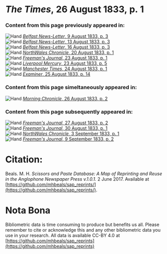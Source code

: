 # *The Times*, 26 August 1833, p. 1  
  
### Content from this page previously appeared in:  
![Hand](http://scissorsandpaste.net/wp-content/uploads/2017/06/smallhandpointer.png) [*Belfast News-Letter*, 9 August 1833, p. 3](https://mhbeals.github.io/sap_html/Belfast-News-Letter/Belfast-News-Letter-9-August-1833-p-3)  
![Hand](http://scissorsandpaste.net/wp-content/uploads/2017/06/smallhandpointer.png) [*Belfast News-Letter*, 13 August 1833, p. 3](https://mhbeals.github.io/sap_html/Belfast-News-Letter/Belfast-News-Letter-13-August-1833-p-3)  
![Hand](http://scissorsandpaste.net/wp-content/uploads/2017/06/smallhandpointer.png) [*Belfast News-Letter*, 16 August 1833, p. 3](https://mhbeals.github.io/sap_html/Belfast-News-Letter/Belfast-News-Letter-16-August-1833-p-3)  
![Hand](http://scissorsandpaste.net/wp-content/uploads/2017/06/smallhandpointer.png) [*NorthWales Chronicle*, 20 August 1833, p. 1](https://mhbeals.github.io/sap_html/NorthWales-Chronicle/NorthWales-Chronicle-20-August-1833-p-1)  
![Hand](http://scissorsandpaste.net/wp-content/uploads/2017/06/smallhandpointer.png) [*Freeman's Journal*, 23 August 1833, p. 1](https://mhbeals.github.io/sap_html/Freeman's-Journal/Freeman's-Journal-23-August-1833-p-1)  
![Hand](http://scissorsandpaste.net/wp-content/uploads/2017/06/smallhandpointer.png) [*Liverpool Mercury*, 23 August 1833, p. 5](https://mhbeals.github.io/sap_html/Liverpool-Mercury/Liverpool-Mercury-23-August-1833-p-5)  
![Hand](http://scissorsandpaste.net/wp-content/uploads/2017/06/smallhandpointer.png) [*Manchester Times*, 24 August 1833, p. 1](https://mhbeals.github.io/sap_html/Manchester-Times/Manchester-Times-24-August-1833-p-1)  
![Hand](http://scissorsandpaste.net/wp-content/uploads/2017/06/smallhandpointer.png) [*Examiner*, 25 August 1833, p. 14](https://mhbeals.github.io/sap_html/Examiner/Examiner-25-August-1833-p-14)  
  
### Content from this page simeltaneously appeared in:  
![Hand](http://scissorsandpaste.net/wp-content/uploads/2017/06/smallhandpointer.png) [*Morning Chronicle*, 26 August 1833, p. 2](https://mhbeals.github.io/sap_html/Morning-Chronicle/Morning-Chronicle-26-August-1833-p-2)  
  
### Content from this page subsequently appeared in:  
![Hand](http://scissorsandpaste.net/wp-content/uploads/2017/06/smallhandpointer.png) [*Freeman's Journal*, 27 August 1833, p. 2](https://mhbeals.github.io/sap_html/Freeman's-Journal/Freeman's-Journal-27-August-1833-p-2)  
![Hand](http://scissorsandpaste.net/wp-content/uploads/2017/06/smallhandpointer.png) [*Freeman's Journal*, 30 August 1833, p. 1](https://mhbeals.github.io/sap_html/Freeman's-Journal/Freeman's-Journal-30-August-1833-p-1)  
![Hand](http://scissorsandpaste.net/wp-content/uploads/2017/06/smallhandpointer.png) [*NorthWales Chronicle*, 3 September 1833, p. 1](https://mhbeals.github.io/sap_html/NorthWales-Chronicle/NorthWales-Chronicle-3-September-1833-p-1)  
![Hand](http://scissorsandpaste.net/wp-content/uploads/2017/06/smallhandpointer.png) [*Freeman's Journal*, 9 September 1833, p. 2](https://mhbeals.github.io/sap_html/Freeman's-Journal/Freeman's-Journal-9-September-1833-p-2)  


# Citation: 

Beals. M. H. *Scissors and Paste Database: A Map of Reprinting and Reuse in the Anglophone Newspaper Press v.1.0.1.* 2 June 2017. Available at [https://github.com/mhbeals/sap_reprints/](https://github.com/mhbeals/sap_reprints/). 

# Nota Bona

Bibliometric data is time consuming to produce but benefits us all. Please remember to cite or acknowledge this and any other bibliometric data you use in your research. All data is available CC-BY 4.0 at [https://github.com/mhbeals/sap_reprints](https://github.com/mhbeals/sap_reprints)